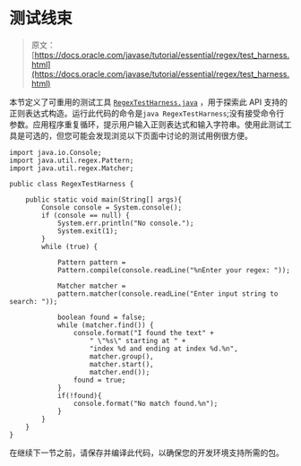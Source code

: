 # 测试线束

> 原文： [https://docs.oracle.com/javase/tutorial/essential/regex/test_harness.html](https://docs.oracle.com/javase/tutorial/essential/regex/test_harness.html)

本节定义了可重用的测试工具 [`RegexTestHarness.java`](examples/RegexTestHarness.java) ，用于探索此 API 支持的正则表达式构造。运行此代码的命令是`java RegexTestHarness`;没有接受命令行参数。应用程序重复循环，提示用户输入正则表达式和输入字符串。使用此测试工具是可选的，但您可能会发现浏览以下页面中讨论的测试用例很方便。

```
import java.io.Console;
import java.util.regex.Pattern;
import java.util.regex.Matcher;

public class RegexTestHarness {

    public static void main(String[] args){
        Console console = System.console();
        if (console == null) {
            System.err.println("No console.");
            System.exit(1);
        }
        while (true) {

            Pattern pattern = 
            Pattern.compile(console.readLine("%nEnter your regex: "));

            Matcher matcher = 
            pattern.matcher(console.readLine("Enter input string to search: "));

            boolean found = false;
            while (matcher.find()) {
                console.format("I found the text" +
                    " \"%s\" starting at " +
                    "index %d and ending at index %d.%n",
                    matcher.group(),
                    matcher.start(),
                    matcher.end());
                found = true;
            }
            if(!found){
                console.format("No match found.%n");
            }
        }
    }
}

```

在继续下一节之前，请保存并编译此代码，以确保您的开发环境支持所需的包。